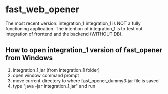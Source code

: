 # fast_web_opener
The most recent version: integration_1
integration_1 is NOT a fully functioning application.
The intention of integration_1 is to test out integration of frontend and the backend (WITHOUT DB).


## How to open integration_1 version of fast_opener from Windows
1. integration_1.jar (from integration_1 folder)
1. open window command prompt
2. move current directory to where fast_opener_dummy3.jar file is saved
3. type "java -jar integration_1.jar" and run
